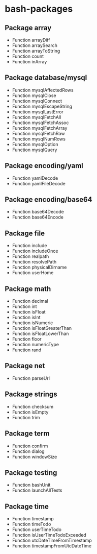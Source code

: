 # bash-packages

## Package array
* Function arrayDiff
* Function arraySearch
* Function arrayToString
* Function count
* Function inArray

## Package database/mysql
* Function mysqlAffectedRows
* Function mysqlClose
* Function mysqlConnect
* Function mysqlEscapeString
* Function mysqlLastError
* Function mysqlFetchAll
* Function mysqlFetchAssoc
* Function mysqlFetchArray
* Function mysqlFetchRaw
* Function mysqlNumRows
* Function mysqlOption
* Function mysqlQuery

## Package encoding/yaml
* Function yamlDecode
* Function yamlFileDecode

## Package encoding/base64
* Function base64Decode
* Function base64Encode

## Package file
* Function include
* Function includeOnce
* Function realpath
* Function resolvePath
* Function physicalDirname
* Function userHome

## Package math
* Function decimal
* Function int
* Function isFloat
* Function isInt
* Function isNumeric
* Function isFloatGreaterThan
* Function isFloatLowerThan
* Function floor
* Function numericType
* Function rand

## Package net
* Function parseUrl

## Package strings
* Function checksum
* Function isEmpty
* Function trim

## Package term
* Function confirm
* Function dialog
* Function windowSize

## Package testing
* Function bashUnit
* Function launchAllTests

## Package time
* Function timestamp
* Function timeTodo
* Function userTimeTodo
* Function isUserTimeTodoExceeded
* Function utcDateTimeFromTimestamp
* Function timestampFromUtcDateTime